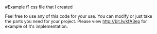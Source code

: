 #Example f1 css file that I created

Feel free to use any of this code for your use. You can modify or just take the parts you need for your project. Please view http://bit.ly/kfA3ep for example of it's implementation.